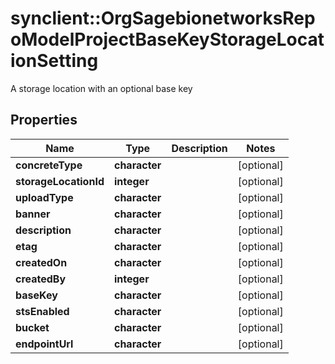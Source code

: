 # synclient::OrgSagebionetworksRepoModelProjectBaseKeyStorageLocationSetting

A storage location with an optional base key

## Properties
Name | Type | Description | Notes
------------ | ------------- | ------------- | -------------
**concreteType** | **character** |  | [optional] 
**storageLocationId** | **integer** |  | [optional] 
**uploadType** | **character** |  | [optional] 
**banner** | **character** |  | [optional] 
**description** | **character** |  | [optional] 
**etag** | **character** |  | [optional] 
**createdOn** | **character** |  | [optional] 
**createdBy** | **integer** |  | [optional] 
**baseKey** | **character** |  | [optional] 
**stsEnabled** | **character** |  | [optional] 
**bucket** | **character** |  | [optional] 
**endpointUrl** | **character** |  | [optional] 


